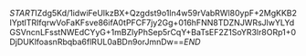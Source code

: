 $START$IZdg5Kd/1idwiFeUlkzBX+Qzgdst9o1ln4w59rVabRWl80ypF+2MgKKB2IYptlTRIfqrwVoFaKFsve86ifA0tPFCF7jy2Gg+016hFNN8TDZNJWRsJlwYLYdGSVncnLFsstNWEdCYyG+1mBZlyPhSep5rCqY+BaTsEF2Z1SoYR3lr8ORp1+0DjDUKlfoasnRbqba6flRUL0aBDn9orJmnDw==$END$